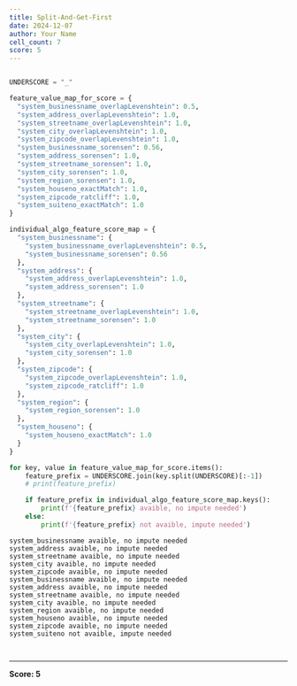 ```yaml
---
title: Split-And-Get-First
date: 2024-12-07
author: Your Name
cell_count: 7
score: 5
---
```


```python

```


```python
UNDERSCORE = "_"
```


```python
feature_value_map_for_score = {
  "system_businessname_overlapLevenshtein": 0.5,
  "system_address_overlapLevenshtein": 1.0,
  "system_streetname_overlapLevenshtein": 1.0,
  "system_city_overlapLevenshtein": 1.0,
  "system_zipcode_overlapLevenshtein": 1.0,
  "system_businessname_sorensen": 0.56,
  "system_address_sorensen": 1.0,
  "system_streetname_sorensen": 1.0,
  "system_city_sorensen": 1.0,
  "system_region_sorensen": 1.0,
  "system_houseno_exactMatch": 1.0,
  "system_zipcode_ratcliff": 1.0,
  "system_suiteno_exactMatch": 1.0
}
```


```python
individual_algo_feature_score_map = {
  "system_businessname": {
    "system_businessname_overlapLevenshtein": 0.5,
    "system_businessname_sorensen": 0.56
  },
  "system_address": {
    "system_address_overlapLevenshtein": 1.0,
    "system_address_sorensen": 1.0
  },
  "system_streetname": {
    "system_streetname_overlapLevenshtein": 1.0,
    "system_streetname_sorensen": 1.0
  },
  "system_city": {
    "system_city_overlapLevenshtein": 1.0,
    "system_city_sorensen": 1.0
  },
  "system_zipcode": {
    "system_zipcode_overlapLevenshtein": 1.0,
    "system_zipcode_ratcliff": 1.0
  },
  "system_region": {
    "system_region_sorensen": 1.0
  },
  "system_houseno": {
    "system_houseno_exactMatch": 1.0
  }
}
```


```python
for key, value in feature_value_map_for_score.items():
    feature_prefix = UNDERSCORE.join(key.split(UNDERSCORE)[:-1])
    # print(feature_prefix)

    if feature_prefix in individual_algo_feature_score_map.keys():
        print(f'{feature_prefix} avaible, no impute needed')
    else:
        print(f'{feature_prefix} not avaible, impute needed')
```

    system_businessname avaible, no impute needed
    system_address avaible, no impute needed
    system_streetname avaible, no impute needed
    system_city avaible, no impute needed
    system_zipcode avaible, no impute needed
    system_businessname avaible, no impute needed
    system_address avaible, no impute needed
    system_streetname avaible, no impute needed
    system_city avaible, no impute needed
    system_region avaible, no impute needed
    system_houseno avaible, no impute needed
    system_zipcode avaible, no impute needed
    system_suiteno not avaible, impute needed



```python

```


```python

```


---
**Score: 5**